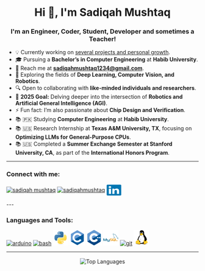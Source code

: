 <h1 align="center">Hi 👋, I'm Sadiqah Mushtaq</h1>
<h3 align="center">I'm an Engineer, Coder, Student, Developer and sometimes a Teacher!</h3>

- 💡 Currently working on [several projects and personal growth](https://github.com/SadiqahMushtaq/SadiqahMushtaq).
- 🎓 Pursuing a **Bachelor’s in Computer Engineering** at **Habib University**.
- 📧 Reach me at **sadiqahmushtaq1234@gmail.com**.
- 🌟 Exploring the fields of **Deep Learning, Computer Vision, and Robotics**.
- 🔍 Open to collaborating with **like-minded individuals and researchers**.
- 🎯 **2025 Goal:** Delving deeper into the intersection of **Robotics and Artificial General Intelligence (AGI)**.
- ⚡ Fun fact: I’m also passionate about **Chip Design and Verification**.
- 📚 🇵🇰 Studying **Computer Engineering** at **Habib University**.
- 📚 🇺🇸 Research Internship at **Texas A&M University, TX**, focusing on **Optimizing LLMs for General-Purpose CPUs**.
- 📚 🇺🇸 Completed a **Summer Exchange Semester at Stanford University, CA**, as part of the **International Honors Program**.

---
<h3 align="left">Connect with me:</h3>
<p align="left">
<a href="https://fb.com/sadiqah mushtaq" target="blank"><img align="center" src="https://raw.githubusercontent.com/rahuldkjain/github-profile-readme-generator/master/src/images/icons/Social/facebook.svg" alt="sadiqah mushtaq" height="30" width="40" /></a>
<a href="https://instagram.com/sadiqahmushtaq" target="blank"><img align="center" src="https://raw.githubusercontent.com/rahuldkjain/github-profile-readme-generator/master/src/images/icons/Social/instagram.svg" alt="sadiqahmushtaq" height="30" width="40" /></a>
<a href="[https://www.linkedin.com/in/sadiqahmushtaq/](https://www.linkedin.com/in/sadiqah-mushtaq/)" target="blank"><img align="center" src="https://raw.githubusercontent.com/devicons/devicon/master/icons/linkedin/linkedin-original.svg" alt="sadiqahmushtaq" height="30" width="40" /></a>
</p>
---

<h3 align="left">Languages and Tools:</h3>
<p align="left">
<a href="https://www.arduino.cc/" target="_blank"> <img src="https://cdn.worldvectorlogo.com/logos/arduino-1.svg" alt="arduino" width="40" height="40"/></a>
<a href="https://www.gnu.org/software/bash/" target="_blank"> <img src="https://www.vectorlogo.zone/logos/gnu_bash/gnu_bash-icon.svg" alt="bash" width="40" height="40"/></a>
<a href="https://www.python.org" target="_blank"> <img src="https://raw.githubusercontent.com/devicons/devicon/master/icons/python/python-original.svg" alt="python" width="40" height="40"/></a>
<a href="https://www.w3schools.com/c/" target="_blank"> <img src="https://raw.githubusercontent.com/devicons/devicon/master/icons/c/c-original.svg" alt="c" width="40" height="40"/></a>
<a href="https://www.w3schools.com/cpp/" target="_blank"> <img src="https://raw.githubusercontent.com/devicons/devicon/master/icons/cplusplus/cplusplus-original.svg" alt="cplusplus" width="40" height="40"/></a>
<a href="https://www.mysql.com/" target="_blank"> <img src="https://raw.githubusercontent.com/devicons/devicon/master/icons/mysql/mysql-original-wordmark.svg" alt="mysql" width="40" height="40"/></a>
<a href="https://git-scm.com/" target="_blank"> <img src="https://www.vectorlogo.zone/logos/git-scm/git-scm-icon.svg" alt="git" width="40" height="40"/></a>
<a href="https://www.linux.org/" target="_blank"> <img src="https://raw.githubusercontent.com/devicons/devicon/master/icons/linux/linux-original.svg" alt="linux" width="40" height="40"/></a>
</p>

---
<p align="center">
  <img align="center" src="https://github-readme-stats.vercel.app/api/top-langs/?username=SadiqahMushtaq&layout=compact&langs_count=8&theme=radical" alt="Top Languages" />
</p>

